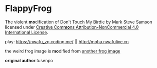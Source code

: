 # FlappyFrog
The violent **mo**dification of [Don't Touch My Birdie](https://github.com/marksteve/dtmb) by Mark Steve Samson
licensed under [Creative Com**mo**ns Attribution-NonCommercial 4.0 International License](https://creativecommons.org/licenses/by-nc/4.0/).

play: https://nwafu_zq.coding.me/ || http://moha.nwafulive.cn

the weird frog image is **mo**dified from [another frog image](https://amphibian.com/)

**original author**:tusenpo
